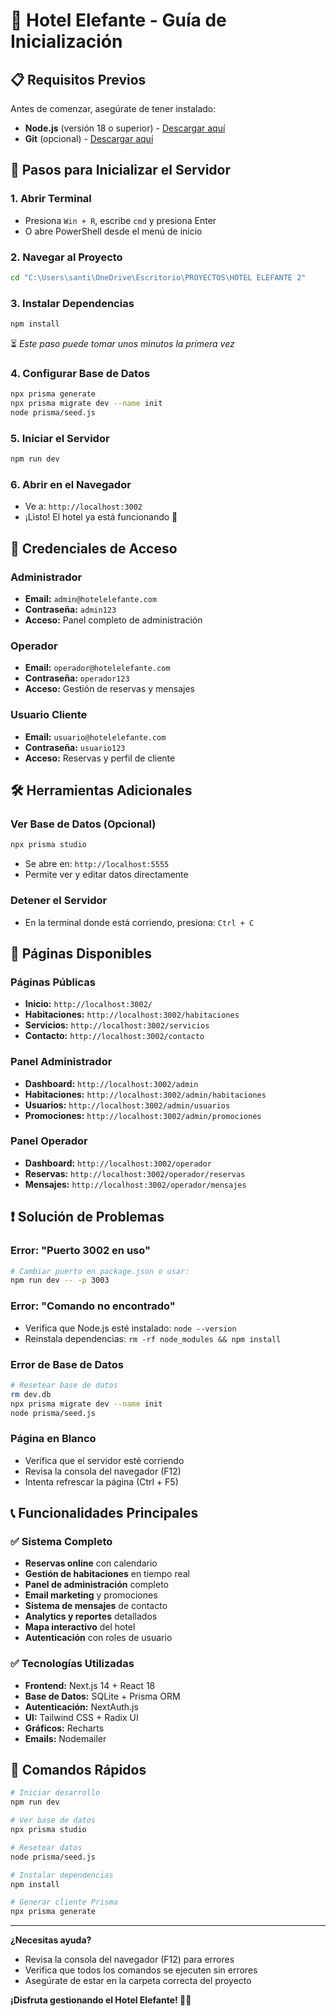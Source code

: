 # 🏨 Hotel Elefante - Guía de Inicialización

## 📋 Requisitos Previos

Antes de comenzar, asegúrate de tener instalado:
- **Node.js** (versión 18 o superior) - [Descargar aquí](https://nodejs.org/)
- **Git** (opcional) - [Descargar aquí](https://git-scm.com/)

## 🚀 Pasos para Inicializar el Servidor

### 1. Abrir Terminal
- Presiona `Win + R`, escribe `cmd` y presiona Enter
- O abre PowerShell desde el menú de inicio

### 2. Navegar al Proyecto
```bash
cd "C:\Users\santi\OneDrive\Escritorio\PROYECTOS\HOTEL ELEFANTE 2"
```

### 3. Instalar Dependencias
```bash
npm install
```
⏳ *Este paso puede tomar unos minutos la primera vez*

### 4. Configurar Base de Datos
```bash
npx prisma generate
npx prisma migrate dev --name init
node prisma/seed.js
```

### 5. Iniciar el Servidor
```bash
npm run dev
```

### 6. Abrir en el Navegador
- Ve a: `http://localhost:3002`
- ¡Listo! El hotel ya está funcionando 🎉

## 🔑 Credenciales de Acceso

### Administrador
- **Email:** `admin@hotelelefante.com`
- **Contraseña:** `admin123`
- **Acceso:** Panel completo de administración

### Operador
- **Email:** `operador@hotelelefante.com`
- **Contraseña:** `operador123`
- **Acceso:** Gestión de reservas y mensajes

### Usuario Cliente
- **Email:** `usuario@hotelelefante.com`
- **Contraseña:** `usuario123`
- **Acceso:** Reservas y perfil de cliente

## 🛠️ Herramientas Adicionales

### Ver Base de Datos (Opcional)
```bash
npx prisma studio
```
- Se abre en: `http://localhost:5555`
- Permite ver y editar datos directamente

### Detener el Servidor
- En la terminal donde está corriendo, presiona: `Ctrl + C`

## 📱 Páginas Disponibles

### Páginas Públicas
- **Inicio:** `http://localhost:3002/`
- **Habitaciones:** `http://localhost:3002/habitaciones`
- **Servicios:** `http://localhost:3002/servicios`
- **Contacto:** `http://localhost:3002/contacto`

### Panel Administrador
- **Dashboard:** `http://localhost:3002/admin`
- **Habitaciones:** `http://localhost:3002/admin/habitaciones`
- **Usuarios:** `http://localhost:3002/admin/usuarios`
- **Promociones:** `http://localhost:3002/admin/promociones`

### Panel Operador
- **Dashboard:** `http://localhost:3002/operador`
- **Reservas:** `http://localhost:3002/operador/reservas`
- **Mensajes:** `http://localhost:3002/operador/mensajes`

## ❗ Solución de Problemas

### Error: "Puerto 3002 en uso"
```bash
# Cambiar puerto en package.json o usar:
npm run dev -- -p 3003
```

### Error: "Comando no encontrado"
- Verifica que Node.js esté instalado: `node --version`
- Reinstala dependencias: `rm -rf node_modules && npm install`

### Error de Base de Datos
```bash
# Resetear base de datos
rm dev.db
npx prisma migrate dev --name init
node prisma/seed.js
```

### Página en Blanco
- Verifica que el servidor esté corriendo
- Revisa la consola del navegador (F12)
- Intenta refrescar la página (Ctrl + F5)

## 📞 Funcionalidades Principales

### ✅ Sistema Completo
- **Reservas online** con calendario
- **Gestión de habitaciones** en tiempo real
- **Panel de administración** completo
- **Email marketing** y promociones
- **Sistema de mensajes** de contacto
- **Analytics y reportes** detallados
- **Mapa interactivo** del hotel
- **Autenticación** con roles de usuario

### ✅ Tecnologías Utilizadas
- **Frontend:** Next.js 14 + React 18
- **Base de Datos:** SQLite + Prisma ORM
- **Autenticación:** NextAuth.js
- **UI:** Tailwind CSS + Radix UI
- **Gráficos:** Recharts
- **Emails:** Nodemailer

## 🎯 Comandos Rápidos

```bash
# Iniciar desarrollo
npm run dev

# Ver base de datos
npx prisma studio

# Resetear datos
node prisma/seed.js

# Instalar dependencias
npm install

# Generar cliente Prisma
npx prisma generate
```

---

**¿Necesitas ayuda?** 
- Revisa la consola del navegador (F12) para errores
- Verifica que todos los comandos se ejecuten sin errores
- Asegúrate de estar en la carpeta correcta del proyecto

**¡Disfruta gestionando el Hotel Elefante! 🐘✨**
